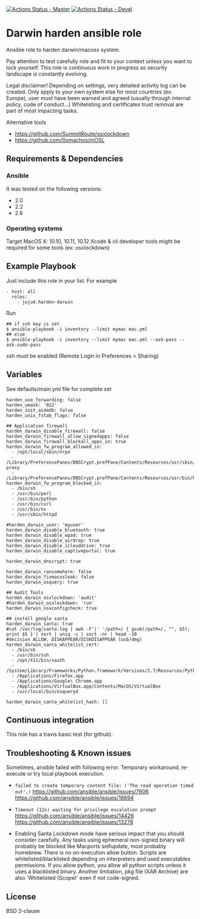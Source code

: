 [![Actions Status - Master](https://github.com/juju4/ansible-harden-darwin/workflows/AnsibleCI/badge.svg)](https://github.com/juju4/ansible-harden-darwin/actions?query=branch%3Amaster)
[![Actions Status - Devel](https://github.com/juju4/ansible-harden-darwin/workflows/AnsibleCI/badge.svg?branch=devel)](https://github.com/juju4/ansible-harden-darwin/actions?query=branch%3Adevel)

# Darwin harden ansible role

Ansible role to harden darwin/macosx system.

Pay attention to test carefully role and fit to your context unless you want to lock yourself.
This role is continuous work in progress as security landscape is constantly evolving.

Legal disclaimer!
Depending on settings, very detailed activity log can be created.
Only apply to your own system else for most countries (ex: Europe), user must have been warned and agreed (usually through internal policy, code of conduct...)
Whitelisting and certificates trust removal are part of most impacting tasks.

Alternative tools
* https://github.com/SummitRoute/osxlockdown
* https://github.com/0xmachos/mOSL

## Requirements & Dependencies

### Ansible
It was tested on the following versions:
 * 2.0
 * 2.2
 * 2.6

### Operating systems

Target MacOS X: 10.10, 10.11, 10.12
Xcode & cli developer tools might be required for some tools (ex: osxlockdown)

## Example Playbook

Just include this role in your list.
For example

```
- host: all
  roles:
    - juju4.harden-darwin
```

Run
```
## if ssh key is set
$ ansible-playbook -i inventory --limit mymac mac.yml
## else
$ ansible-playbook -i inventory --limit mymac mac.yml --ask-pass --ask-sudo-pass
```
ssh must be enabled (Remote Login in Preferences > Sharing)

## Variables

See defaults/main.yml file for complete set
```
harden_use_forwarding: false
harden_umask: '022'
harden_init_aidedb: false
harden_unix_fstab_flags: false

## Application firewall
harden_darwin_disable_firewall: false
harden_darwin_firewall_allow_signedapps: false
harden_darwin_firewall_blockall_apps_in: true
harden_darwin_fw_program_allowed_in:
  - /opt/local/sbin/nrpe
  - /Library/PreferencePanes/DNSCrypt.prefPane/Contents/Resources/usr/sbin/dnscrypt-proxy
  - /Library/PreferencePanes/DNSCrypt.prefPane/Contents/Resources/usr/bin/hostip
harden_darwin_fw_program_blocked_in:
  - /bin/sh
  - /usr/bin/perl
  - /usr/bin/python
  - /usr/bin/curl
  - /usr/bin/nc
  - /usr/sbin/httpd

#harden_darwin_user: 'myuser'
harden_darwin_disable_bluetooth: true
harden_darwin_disable_wpad: true
harden_darwin_disable_airdrop: true
harden_darwin_disable_iclouddrive: true
harden_darwin_disable_captiveportal: true

harden_darwin_dnscrypt: true

harden_darwin_ransomwhere: false
harden_darwin_fixmacosleak: false
harden_darwin_osquery: true

## Audit Tools
harden_darwin_osxlockdown: 'audit'
#harden_darwin_osxlockdown: 'run'
harden_darwin_osxconfigcheck: true

## install google santa
harden_darwin_santa: true
#cat /var/log/santa.log | awk -F'|' '/path=/ { gsub(/path=/, "", $5); print $5 }'| sort | uniq -c | sort -nr | head -10
#decision ALLOW, DISKAPPEAR/DISKDISAPPEAR (usb/dmg)
harden_darwin_santa_whitelist_cert:
  - /bin/sh
  - /usr/bin/ssh
  - /opt/X11/bin/xauth
  - /System/Library/Frameworks/Python.framework/Versions/2.7/Resources/Python.app/Contents/MacOS/Python
  - /Applications/Firefox.app
  - /Applications/Google\ Chrome.app
  - /Applications/VirtualBox.app/Contents/MacOS/VirtualBox
  - /usr/local/bin/osqueryd

harden_darwin_santa_whitelist_hash: []

```

## Continuous integration

This role has a travis basic test (for github).

## Troubleshooting & Known issues

Sometimes, ansible failed with following error. Temporary workaround, re-execute or try local playbook execution.
* ```failed to create temporary content file: ('The read operation timed out',)```
https://github.com/ansible/ansible/issues/7606
https://github.com/ansible/ansible/issues/18894

* ```Timeout (12s) waiting for privilege escalation prompt```
https://github.com/ansible/ansible/issues/14426
https://github.com/ansible/ansible/issues/13278

* Enabling Santa Lockdown mode have serious impact that you should consider carefully.
Any tasks using ephemeral non-signed binary will probably be blocked like Macports selfupdate, most probably homebrew.
There is no on-execution allow button.
Scripts are whitelisted/blacklisted depending on interpreters and used executables permissions. If you allow python, you allow all python scripts unless it uses a blacklisted binary.
Another limitation, pkg file (XAR Archive) are also 'Whitelisted (Scope)' even if not code-signed.

## License

BSD 2-clause


